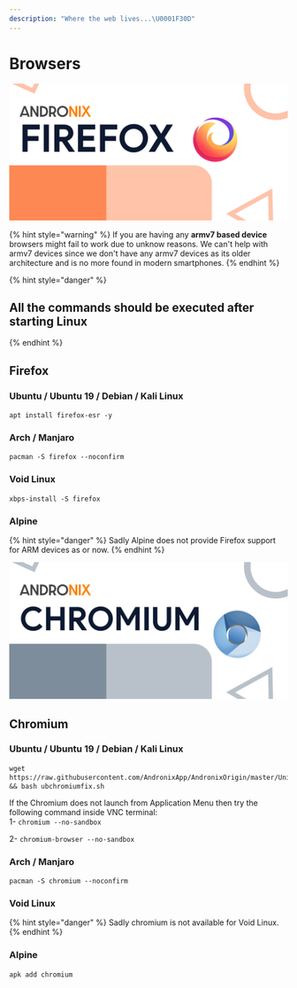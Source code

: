 ```yaml
---
description: "Where the web lives...\U0001F30D"
---
```


# Browsers

![](../.gitbook/assets/firefox_banner.png)

{% hint style="warning" %}
If you are having any **armv7 based device** browsers might fail to work due to unknow reasons. We can't help with armv7 devices since we don't have any armv7 devices as its older architecture and is no more found in modern smartphones.
{% endhint %}

{% hint style="danger" %}
## All the commands should be executed after starting Linux
{% endhint %}

## Firefox

### Ubuntu / Ubuntu 19 / Debian / Kali Linux 

```text
apt install firefox-esr -y
```

### Arch / Manjaro 

```text
pacman -S firefox --noconfirm
```

### Void Linux

```text
xbps-install -S firefox
```

### Alpine

{% hint style="danger" %}
Sadly Alpine does not provide Firefox support for ARM devices as or now.
{% endhint %}



![](../.gitbook/assets/chrome_banner.png)

## Chromium

### Ubuntu / Ubuntu 19 / Debian / Kali Linux

```text
wget https://raw.githubusercontent.com/AndronixApp/AndronixOrigin/master/Uninstall/ubchromiumfix.sh && bash ubchromiumfix.sh
```

If the Chromium does not launch from Application Menu then try the following command inside VNC terminal:   
1- `chromium --no-sandbox`

2- `chromium-browser --no-sandbox` 

### Arch / Manjaro 

```text
pacman -S chromium --noconfirm
```

### Void Linux

{% hint style="danger" %}
Sadly chromium is not available for Void Linux.
{% endhint %}

### Alpine

```text
apk add chromium
```

